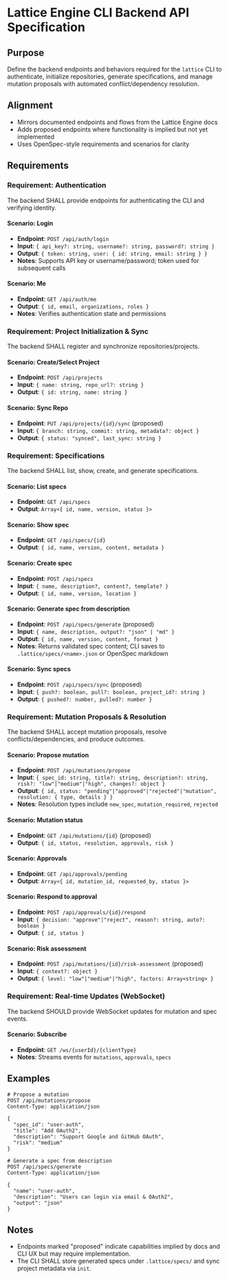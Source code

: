 # Lattice Engine CLI Backend API Specification

## Purpose

Define the backend endpoints and behaviors required for the `lattice` CLI to authenticate, initialize repositories, generate specifications, and manage mutation proposals with automated conflict/dependency resolution.

## Alignment

- Mirrors documented endpoints and flows from the Lattice Engine docs
- Adds proposed endpoints where functionality is implied but not yet implemented
- Uses OpenSpec-style requirements and scenarios for clarity

## Requirements

### Requirement: Authentication
The backend SHALL provide endpoints for authenticating the CLI and verifying identity.

#### Scenario: Login
- **Endpoint**: `POST /api/auth/login`
- **Input**: `{ api_key?: string, username?: string, password?: string }`
- **Output**: `{ token: string, user: { id: string, email: string } }`
- **Notes**: Supports API key or username/password; token used for subsequent calls

#### Scenario: Me
- **Endpoint**: `GET /api/auth/me`
- **Output**: `{ id, email, organizations, roles }`
- **Notes**: Verifies authentication state and permissions

### Requirement: Project Initialization & Sync
The backend SHALL register and synchronize repositories/projects.

#### Scenario: Create/Select Project
- **Endpoint**: `POST /api/projects`
- **Input**: `{ name: string, repo_url?: string }`
- **Output**: `{ id: string, name: string }`

#### Scenario: Sync Repo
- **Endpoint**: `PUT /api/projects/{id}/sync` (proposed)
- **Input**: `{ branch: string, commit: string, metadata?: object }`
- **Output**: `{ status: "synced", last_sync: string }`

### Requirement: Specifications
The backend SHALL list, show, create, and generate specifications.

#### Scenario: List specs
- **Endpoint**: `GET /api/specs`
- **Output**: `Array<{ id, name, version, status }>`

#### Scenario: Show spec
- **Endpoint**: `GET /api/specs/{id}`
- **Output**: `{ id, name, version, content, metadata }`

#### Scenario: Create spec
- **Endpoint**: `POST /api/specs`
- **Input**: `{ name, description?, content?, template? }`
- **Output**: `{ id, name, version, location }`

#### Scenario: Generate spec from description
- **Endpoint**: `POST /api/specs/generate` (proposed)
- **Input**: `{ name, description, output?: "json" | "md" }`
- **Output**: `{ id, name, version, content, format }`
- **Notes**: Returns validated spec content; CLI saves to `.lattice/specs/<name>.json` or OpenSpec markdown

#### Scenario: Sync specs
- **Endpoint**: `POST /api/specs/sync` (proposed)
- **Input**: `{ push?: boolean, pull?: boolean, project_id?: string }`
- **Output**: `{ pushed?: number, pulled?: number }`

### Requirement: Mutation Proposals & Resolution
The backend SHALL accept mutation proposals, resolve conflicts/dependencies, and produce outcomes.

#### Scenario: Propose mutation
- **Endpoint**: `POST /api/mutations/propose`
- **Input**: `{ spec_id: string, title?: string, description?: string, risk?: "low"|"medium"|"high", changes?: object }`
- **Output**: `{ id, status: "pending"|"approved"|"rejected"|"mutation", resolution: { type, details } }`
- **Notes**: Resolution types include `new_spec`, `mutation_required`, `rejected`

#### Scenario: Mutation status
- **Endpoint**: `GET /api/mutations/{id}` (proposed)
- **Output**: `{ id, status, resolution, approvals, risk }`

#### Scenario: Approvals
- **Endpoint**: `GET /api/approvals/pending`
- **Output**: `Array<{ id, mutation_id, requested_by, status }>`

#### Scenario: Respond to approval
- **Endpoint**: `POST /api/approvals/{id}/respond`
- **Input**: `{ decision: "approve"|"reject", reason?: string, auto?: boolean }`
- **Output**: `{ id, status }`

#### Scenario: Risk assessment
- **Endpoint**: `POST /api/mutations/{id}/risk-assessment` (proposed)
- **Input**: `{ context?: object }`
- **Output**: `{ level: "low"|"medium"|"high", factors: Array<string> }`

### Requirement: Real-time Updates (WebSocket)
The backend SHOULD provide WebSocket updates for mutation and spec events.

#### Scenario: Subscribe
- **Endpoint**: `GET /ws/{userId}/{clientType}`
- **Notes**: Streams events for `mutations`, `approvals`, `specs`

## Examples

```http
# Propose a mutation
POST /api/mutations/propose
Content-Type: application/json

{
  "spec_id": "user-auth",
  "title": "Add OAuth2",
  "description": "Support Google and GitHub OAuth",
  "risk": "medium"
}

# Generate a spec from description
POST /api/specs/generate
Content-Type: application/json

{
  "name": "user-auth",
  "description": "Users can login via email & OAuth2",
  "output": "json"
}
```

## Notes
- Endpoints marked "proposed" indicate capabilities implied by docs and CLI UX but may require implementation.
- The CLI SHALL store generated specs under `.lattice/specs/` and sync project metadata via `init`.